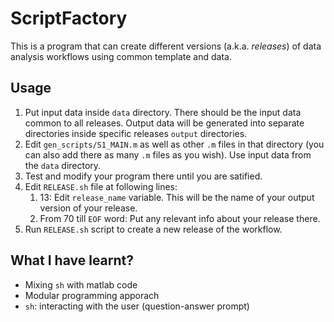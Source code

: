 # ScriptFactory

This is a program that can create different versions (a.k.a. *releases*) of data analysis workflows using common template and data.

## Usage

1. Put input data inside `data` directory. There should be the input data common to all releases. Output data will be generated into separate directories inside specific releases `output` directories.
1. Edit `gen_scripts/S1_MAIN.m` as well as other `.m` files in that directory (you can also add there as many `.m` files as you wish). Use input data from the `data` directory. 
1. Test and modify your program there until you are satified.
1. Edit `RELEASE.sh` file at following lines:
   1. 13: Edit `release_name` variable. This will be the name of your output version of your release.
   1. From 70 till `EOF` word: Put any relevant info about your release there.
1. Run `RELEASE.sh` script to create a new release of the workflow.


## What I have learnt?

  * Mixing `sh` with matlab code
  * Modular programming apporach
  * `sh`: interacting with the user (question-answer prompt)

